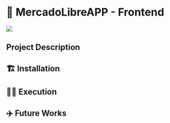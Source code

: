 # :rocket: MercadoLibreAPP - Frontend
![](https://img.shields.io/badge/-Frontend-blue)

## Project Description

## :building_construction: Installation

## :running_man: Execution

## :airplane: Future Works
